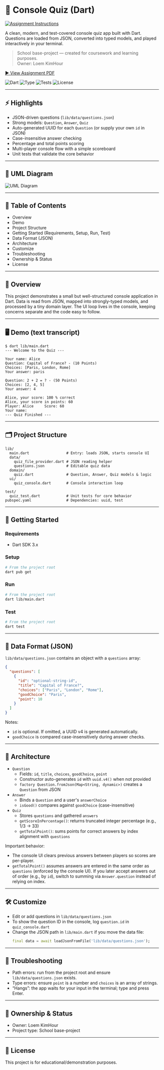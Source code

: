 # 🎯 Console Quiz (Dart)

[![Assignment Instructions](https://img.shields.io/badge/📎%20Assignment-Instructions-0ea5e9)](W3%20-%20PRACTICE%20-%20Dart%20Layered%20Architecture.pdf)

A clean, modern, and test-covered console quiz app built with Dart. Questions are loaded from JSON, converted into typed models, and played interactively in your terminal.

> School base-project — created for coursework and learning purposes.  
> Owner: Loem KimHour

[▶ View Assignment PDF](W3%20-%20PRACTICE%20-%20Dart%20Layered%20Architecture.pdf)

![Dart](https://img.shields.io/badge/Dart-3%2B-0175C2?logo=dart&logoColor=white)
![Type](https://img.shields.io/badge/App-Console-4CAF50)
![Tests](https://img.shields.io/badge/Tests-passing-22c55e)
![License](https://img.shields.io/badge/Use-Educational-blue)

---

## ⚡️ Highlights

- JSON-driven questions (`lib/data/questions.json`)
- Strong models: `Question`, `Answer`, `Quiz`
- Auto-generated UUID for each `Question` (or supply your own `id` in JSON)
- Case-insensitive answer checking
- Percentage and total points scoring
- Multi-player console flow with a simple scoreboard
- Unit tests that validate the core behavior

---

## 💢 UML Diagram

![UML Diagram](UML.png)

---

## 🧭 Table of Contents

- Overview
- Demo
- Project Structure
- Getting Started (Requirements, Setup, Run, Test)
- Data Format (JSON)
- Architecture
- Customize
- Troubleshooting
- Ownership & Status
- License

---

## 🔎 Overview

This project demonstrates a small but well-structured console application in Dart. Data is read from JSON, mapped into strongly-typed models, and processed by a tiny domain layer. The UI loop lives in the console, keeping concerns separate and the code easy to follow.

---

## 🖥️ Demo (text transcript)

```text
$ dart lib/main.dart
--- Welcome to the Quiz ---

Your name: Alice
Question: Capital of France? - (10 Points)
Choices: [Paris, London, Rome]
Your answer: paris

Question: 2 + 2 = ? - (50 Points)
Choices: [2, 4, 5]
Your answer: 4

Alice, your score: 100 % correct
Alice, your score in points: 60
Player: Alice     Score: 60
Your name:
--- Quiz Finished ---
```

---

## 🗂 Project Structure

```
lib/
  main.dart                 # Entry: loads JSON, starts console UI
  data/
    quiz_file_provider.dart # JSON reading helper
    questions.json          # Editable quiz data
  domain/
    quiz.dart               # Question, Answer, Quiz models & logic
  ui/
    quiz_console.dart       # Console interaction loop

test/
  quiz_test.dart            # Unit tests for core behavior
pubspec.yaml                # Dependencies: uuid, test
```

---

## 🚀 Getting Started

### Requirements
- Dart SDK 3.x

### Setup
```bash
# From the project root
dart pub get
```

### Run
```bash
# From the project root
dart lib/main.dart
```

### Test
```bash
# From the project root
dart test
```

---

## 🧾 Data Format (JSON)

`lib/data/questions.json` contains an object with a `questions` array:

```json
{
  "questions": [
    {
      "id": "optional-string-id",
      "title": "Capital of France?",
      "choices": ["Paris", "London", "Rome"],
      "goodChoice": "Paris",
      "point": 10
    }
  ]
}
```

Notes:
- `id` is optional. If omitted, a UUID v4 is generated automatically.
- `goodChoice` is compared case-insensitively during answer checks.

---

## 🧠 Architecture


- `Question`
  - Fields: `id`, `title`, `choices`, `goodChoice`, `point`
  - Constructor auto-generates `id` with `uuid.v4()` when not provided
  - `factory Question.fromJson(Map<String, dynamic>)` creates a `Question` from JSON
- `Answer`
  - Binds a `Question` and a user's `answerChoice`
  - `isGood()` compares against `goodChoice` (case-insensitive)
- `Quiz`
  - Stores `questions` and gathered `answers`
  - `getScoreInPercentage()`: returns truncated integer percentage (e.g., 1/3 → 33)
  - `getTotalPoint()`: sums points for correct answers by index alignment with `questions`

Important behavior:
- The console UI clears previous answers between players so scores are per-player.
- `getTotalPoint()` assumes answers are entered in the same order as `questions` (enforced by the console UI). If you later accept answers out of order (e.g., by `id`), switch to summing via `Answer.question` instead of relying on index.

---

## 🛠️ Customize

- Edit or add questions in `lib/data/questions.json`
- To show the question ID in the console, log `question.id` in `quiz_console.dart`
- Change the JSON path in `lib/main.dart` if you move the data file:
  ```dart
  final data = await loadJsonFromFile('lib/data/questions.json');
  ```

---

## 🧯 Troubleshooting

- Path errors: run from the project root and ensure `lib/data/questions.json` exists.
- Type errors: ensure `point` is a number and `choices` is an array of strings.
- “Hangs”: the app waits for your input in the terminal; type and press Enter.

---

## 👤 Ownership & Status

- Owner: Loem KimHour
- Project type: School base-project

---

## 📄 License

This project is for educational/demonstration purposes.

